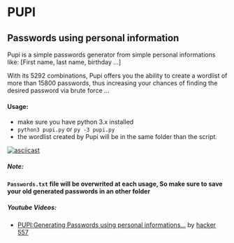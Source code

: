 # PUPI
## Passwords using personal information

Pupi is a simple passwords generator from simple personal informations like: [First name, last name, birthday ...]

With its 5292 combinations, Pupi offers you the ability to create a wordlist of more than 15800 passwords, thus increasing your chances of finding the desired password via brute force ...

#### Usage:
- make sure you have python 3.x installed 
- ``python3 pupi.py`` or ``py -3 pupi.py``
- the wordlist created by Pupi will be in the same folder than the script.

[![asciicast](https://asciinema.org/a/137214.png)](https://asciinema.org/a/137214)

##### Note: 
**``Passwords.txt`` file will be overwrited at each usage, So make sure to save your old generated passwords in an other folder**

##### Youtube Videos: 
- [PUPI:Generating Passwords using personal informations...](https://www.youtube.com/watch?v=juVcNsWDigM) by [hacker 557](https://www.youtube.com/channel/UCyO7gvGbvg0Tw79Fm8URjOw)
